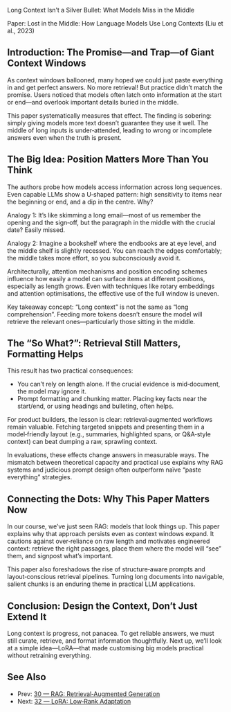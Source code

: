 Long Context Isn’t a Silver Bullet: What Models Miss in the Middle

Paper: Lost in the Middle: How Language Models Use Long Contexts (Liu et al., 2023)

## Introduction: The Promise—and Trap—of Giant Context Windows
As context windows ballooned, many hoped we could just paste everything in and get perfect answers. No more retrieval! But practice didn’t match the promise. Users noticed that models often latch onto information at the start or end—and overlook important details buried in the middle.

This paper systematically measures that effect. The finding is sobering: simply giving models more text doesn’t guarantee they use it well. The middle of long inputs is under‑attended, leading to wrong or incomplete answers even when the truth is present.

## The Big Idea: Position Matters More Than You Think
The authors probe how models access information across long sequences. Even capable LLMs show a U‑shaped pattern: high sensitivity to items near the beginning or end, and a dip in the centre. Why?

Analogy 1: It’s like skimming a long email—most of us remember the opening and the sign‑off, but the paragraph in the middle with the crucial date? Easily missed.

Analogy 2: Imagine a bookshelf where the endbooks are at eye level, and the middle shelf is slightly recessed. You can reach the edges comfortably; the middle takes more effort, so you subconsciously avoid it.

Architecturally, attention mechanisms and position encoding schemes influence how easily a model can surface items at different positions, especially as length grows. Even with techniques like rotary embeddings and attention optimisations, the effective use of the full window is uneven.

Key takeaway concept: “Long context” is not the same as “long comprehension”. Feeding more tokens doesn’t ensure the model will retrieve the relevant ones—particularly those sitting in the middle.

## The “So What?”: Retrieval Still Matters, Formatting Helps
This result has two practical consequences:
- You can’t rely on length alone. If the crucial evidence is mid‑document, the model may ignore it.
- Prompt formatting and chunking matter. Placing key facts near the start/end, or using headings and bulleting, often helps.

For product builders, the lesson is clear: retrieval‑augmented workflows remain valuable. Fetching targeted snippets and presenting them in a model‑friendly layout (e.g., summaries, highlighted spans, or Q&A‑style context) can beat dumping a raw, sprawling context.

In evaluations, these effects change answers in measurable ways. The mismatch between theoretical capacity and practical use explains why RAG systems and judicious prompt design often outperform naïve “paste everything” strategies.

## Connecting the Dots: Why This Paper Matters Now
In our course, we’ve just seen RAG: models that look things up. This paper explains why that approach persists even as context windows expand. It cautions against over‑reliance on raw length and motivates engineered context: retrieve the right passages, place them where the model will “see” them, and signpost what’s important.

This paper also foreshadows the rise of structure‑aware prompts and layout‑conscious retrieval pipelines. Turning long documents into navigable, salient chunks is an enduring theme in practical LLM applications.

## Conclusion: Design the Context, Don’t Just Extend It
Long context is progress, not panacea. To get reliable answers, we must still curate, retrieve, and format information thoughtfully. Next up, we’ll look at a simple idea—LoRA—that made customising big models practical without retraining everything.

## See Also
- Prev: [30 — RAG: Retrieval‑Augmented Generation](30-rag-retrieval-augmented-generation-lewis-2020.md)
- Next: [32 — LoRA: Low‑Rank Adaptation](32-lora-low-rank-adaptation-hu-2021.md)

